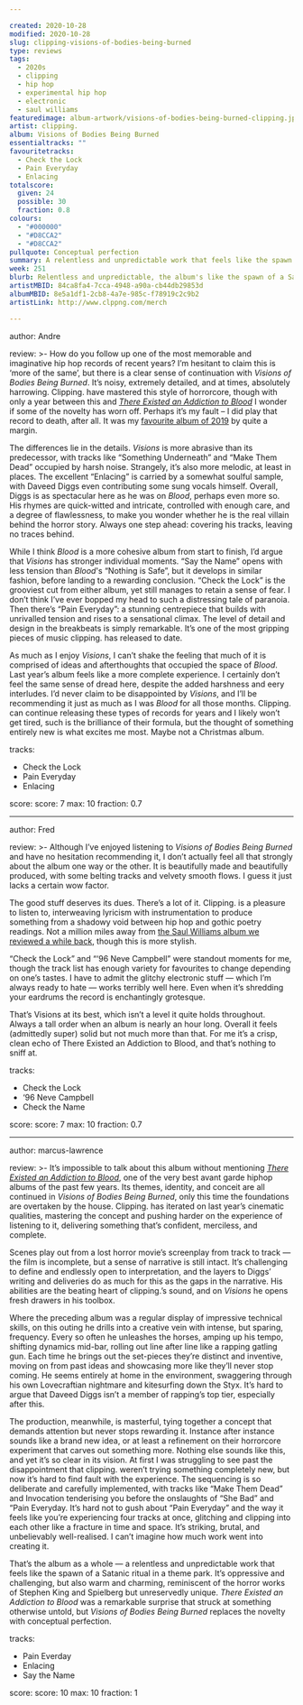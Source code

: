 ```yaml
---

created: 2020-10-28
modified: 2020-10-28
slug: clipping-visions-of-bodies-being-burned
type: reviews
tags:
  - 2020s
  - clipping
  - hip hop
  - experimental hip hop
  - electronic
  - saul williams
featuredimage: album-artwork/visions-of-bodies-being-burned-clipping.jpg
artist: clipping.
album: Visions of Bodies Being Burned
essentialtracks: "" 
favouritetracks:
  - Check the Lock
  - Pain Everyday
  - Enlacing
totalscore:
  given: 24
  possible: 30
  fraction: 0.8
colours:
  - "#000000"
  - "#D8CCA2"
  - "#D8CCA2"
pullquote: Conceptual perfection
summary: A relentless and unpredictable work that feels like the spawn of a Satanic ritual in a theme park. It’s oppressive and challenging, but also warm and charming.
week: 251
blurb: Relentless and unpredictable, the album's like the spawn of a Satanic ritual in a theme park. It’s oppressive and challenging, but also warm and charming.
artistMBID: 84ca8fa4-7cca-4948-a90a-cb44db29853d
albumMBID: 8e5a1df1-2cb8-4a7e-985c-f78919c2c9b2
artistLink: http://www.clppng.com/merch

---
```


author: Andre

review: >-
  How do you follow up one of the most memorable and imaginative hip hop records of recent years? I’m hesitant to claim this is ‘more of the same’, but there is a clear sense of continuation with *Visions of Bodies Being Burned*. It’s noisy, extremely detailed, and at times, absolutely harrowing. Clipping. have mastered this style of horrorcore, though with only a year between this and [*There Existed an Addiction to Blood*](/reviews/clipping-there-existed-an-addiction-to-blood/) I wonder if some of the novelty has worn off. Perhaps it’s my fault – I did play that record to death, after all. It was my [favourite album of 2019](/articles/top-10-albums-of-2019/) by quite a margin.

  The differences lie in the details. *Visions* is more abrasive than its predecessor, with tracks like “Something Underneath” and “Make Them Dead” occupied by harsh noise. Strangely, it’s also more melodic, at least in places. The excellent “Enlacing” is carried by a somewhat soulful sample, with Daveed Diggs even contributing some sung vocals himself. Overall, Diggs is as spectacular here as he was on *Blood*, perhaps even more so. His rhymes are quick-witted and intricate, controlled with enough care, and a degree of flawlessness, to make you wonder whether he is the real villain behind the horror story. Always one step ahead: covering his tracks, leaving no traces behind.

  While I think *Blood* is a more cohesive album from start to finish, I’d argue that *Visions* has stronger individual moments. “Say the Name” opens with less tension than *Blood*'s “Nothing is Safe”, but it develops in similar fashion, before landing to a rewarding conclusion. “Check the Lock” is the grooviest cut from either album, yet still manages to retain a sense of fear. I don’t think I’ve ever bopped my head to such a distressing tale of paranoia. Then there’s “Pain Everyday”: a stunning centrepiece that builds with unrivalled tension and rises to a sensational climax. The level of detail and design in the breakbeats is simply remarkable. It’s one of the most gripping pieces of music clipping. has released to date.

  As much as I enjoy *Visions*, I can’t shake the feeling that much of it is comprised of ideas and afterthoughts that occupied the space of *Blood*. Last year’s album feels like a more complete experience. I certainly don’t feel the same sense of dread here, despite the added harshness and eery interludes. I’d never claim to be disappointed by *Visions*, and I’ll be recommending it just as much as I was *Blood* for all those months. Clipping. can continue releasing these types of records for years and I likely won’t get tired, such is the brilliance of their formula, but the thought of something entirely new is what excites me most. Maybe not a Christmas album.

tracks:
  - Check the Lock
  - Pain Everyday
  - Enlacing

score:
  score: 7
  max: 10
  fraction: 0.7

---

author: Fred

review: >-
  Although I’ve enjoyed listening to *Visions of Bodies Being Burned* and have no hesitation recommending it, I don’t actually feel all that strongly about the album one way or the other. It is beautifully made and beautifully produced, with some belting tracks and velvety smooth flows. I guess it just lacks a certain wow factor.

  The good stuff deserves its dues. There’s a lot of it. Clipping. is a pleasure to listen to, interweaving lyricism with instrumentation to produce something from a shadowy void between hip hop and gothic poetry readings. Not a million miles away from [the Saul Williams album we reviewed a while back](/reviews/saul-williams-martyr-loser-king/), though this is more stylish.

  “Check the Lock” and “‘96 Neve Campbell” were standout moments for me, though the track list has enough variety for favourites to change depending on one’s tastes. I have to admit the glitchy electronic stuff — which I’m always ready to hate — works terribly well here. Even when it’s shredding your eardrums the record is enchantingly grotesque.

  That’s Visions at its best, which isn’t a level it quite holds throughout. Always a tall order when an album is nearly an hour long. Overall it feels (admittedly super) solid but not much more than that. For me it’s a crisp, clean echo of There Existed an Addiction to Blood, and that’s nothing to sniff at.

tracks:
  - Check the Lock
  - ‘96 Neve Campbell
  - Check the Name

score:
  score: 7
  max: 10
  fraction: 0.7

---

author: marcus-lawrence

review: >-
  It’s impossible to talk about this album without mentioning [*There Existed an Addiction to Blood*](/reviews/clipping-there-existed-an-addiction-to-blood/), one of the very best avant garde hiphop albums of the past few years. Its themes, identity, and conceit are all continued in *Visions of Bodies Being Burned*, only this time the foundations are overtaken by the house. Clipping. has iterated on last year’s cinematic qualities, mastering the concept and pushing harder on the experience of listening to it, delivering something that’s confident, merciless, and complete.

  Scenes play out from a lost horror movie’s screenplay from track to track — the film is incomplete, but a sense of narrative is still intact. It’s challenging to define and endlessly open to interpretation, and the layers to Diggs’ writing and deliveries do as much for this as the gaps in the narrative. His abilities are the beating heart of clipping.’s sound, and on *Visions* he opens fresh drawers in his toolbox.

  Where the preceding album was a regular display of impressive technical skills, on this outing he drills into a creative vein with intense, but sparing, frequency. Every so often he unleashes the horses, amping up his tempo, shifting dynamics mid-bar, rolling out line after line like a rapping gatling gun. Each time he brings out the set-pieces they’re distinct and inventive, moving on from past ideas and showcasing more like they’ll never stop coming. He seems entirely at home in the environment, swaggering through his own Lovecraftian nightmare and kitesurfing down the Styx. It’s hard to argue that Daveed Diggs isn’t a member of rapping’s top tier, especially after this.

  The production, meanwhile, is masterful, tying together a concept that demands attention but never stops rewarding it. Instance after instance sounds like a brand new idea, or at least a refinement on their horrorcore experiment that carves out something more. Nothing else sounds like this, and yet it’s so clear in its vision. At first I was struggling to see past the disappointment that clipping. weren’t trying something completely new, but now it’s hard to find fault with the experience. The sequencing is so deliberate and carefully implemented, with tracks like “Make Them Dead” and Invocation tenderising you before the onslaughts of “She Bad” and “Pain Everyday. It’s hard not to gush about “Pain Everyday” and the way it feels like you’re experiencing four tracks at once, glitching and clipping into each other like a fracture in time and space. It’s striking, brutal, and unbelievably well-realised. I can’t imagine how much work went into creating it.

  That’s the album as a whole — a relentless and unpredictable work that feels like the spawn of a Satanic ritual in a theme park. It’s oppressive and challenging, but also warm and charming, reminiscent of the horror works of Stephen King and Spielberg but unreservedly unique. *There Existed an Addiction to Blood* was a remarkable surprise that struck at something otherwise untold, but *Visions of Bodies Being Burned* replaces the novelty with conceptual perfection.

tracks:
  - Pain Everday
  - Enlacing
  - Say the Name

score:
  score: 10
  max: 10
  fraction: 1
